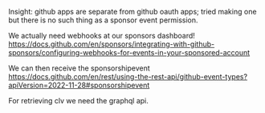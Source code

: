 Insight: github apps are separate from github oauth apps; tried making one but there is no such thing as a sponsor event permission.

We actually need webhooks at our sponsors dashboard!
https://docs.github.com/en/sponsors/integrating-with-github-sponsors/configuring-webhooks-for-events-in-your-sponsored-account

We can then receive the sponsorshipevent
https://docs.github.com/en/rest/using-the-rest-api/github-event-types?apiVersion=2022-11-28#sponsorshipevent

For retrieving clv we need the graphql api.
